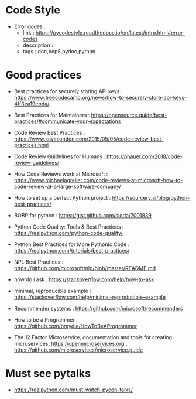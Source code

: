 # Code Style

- Error codes :
    - link : https://pycodestyle.readthedocs.io/en/latest/intro.html#error-codes
    - description :
    - tags : doc,pep8,pydoc,python

# Good practices

- Best practices for securely storing API keys : https://www.freecodecamp.org/news/how-to-securely-store-api-keys-4ff3ea19ebda/
- Best Practices for Maintainers : https://opensource.guide/best-practices/#communicate-your-expectations
- Code Review Best Practices : https://www.kevinlondon.com/2015/05/05/code-review-best-practices.html
- Code Review Guidelines for Humans : https://phauer.com/2018/code-review-guidelines/
- How Code Reviews work at Microsoft : https://www.michaelagreiler.com/code-reviews-at-microsoft-how-to-code-review-at-a-large-software-company/

- How to set up a perfect Python project : https://sourcery.ai/blog/python-best-practices/
- BOBP for python : https://gist.github.com/sloria/7001839
- Python Code Quality: Tools & Best Practices : https://realpython.com/python-code-quality/
- Python Best Practices for More Pythonic Code : https://realpython.com/tutorials/best-practices/

- NPL Best Practices : https://github.com/microsoft/nlp/blob/master/README.md
- how do i ask : https://stackoverflow.com/help/how-to-ask
- minimal, reproducible example : https://stackoverflow.com/help/minimal-reproducible-example
- Recommender systems : https://github.com/microsoft/recommenders
- How to be a Programmer : https://github.com/braydie/HowToBeAProgrammer
- The 12 Factor Microservice, documentation and tools for creating microservices: https://openmicroservices.org , https://github.com/microservices/microservice.guide

# Must see pytalks

- https://realpython.com/must-watch-pycon-talks/


